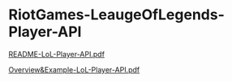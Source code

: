 # RiotGames-LeaugeOfLegends-Player-API
[README-LoL-Player-API.pdf](https://github.com/Nathan-Barthen/RiotGames-LeaugeOfLegends-Player-API/files/10522859/README-LoL-Player-API.pdf)

[Overview&Example-LoL-Player-API.pdf](https://github.com/Nathan-Barthen/RiotGames-LeaugeOfLegends-Player-API/files/10828877/Overview.Example-LoL-Player-API.pdf)
